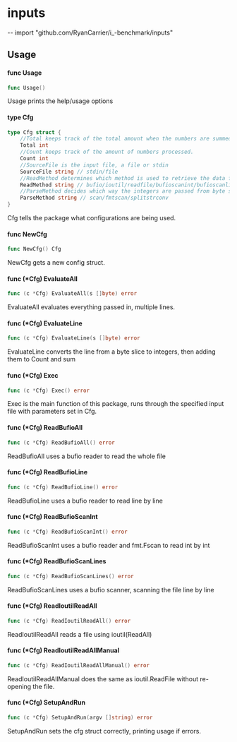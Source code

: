 # inputs
--
    import "github.com/RyanCarrier/i_-benchmark/inputs"


## Usage

#### func  Usage

```go
func Usage()
```
Usage prints the help/usage options

#### type Cfg

```go
type Cfg struct {
	//Total keeps track of the total amount when the numbers are summed.
	Total int
	//Count keeps track of the amount of numbers processed.
	Count int
	//SourceFile is the input file, a file or stdin
	SourceFile string // stdin/file
	//ReadMethod determines which method is used to retrieve the data from file
	ReadMethod string // bufio/ioutil/readfile/bufioscanint/bufioscanlines/bufioline/bufioall
	//ParseMethod decides which way the integers are passed from byte slices
	ParseMethod string // scan/fmtscan/splitstrconv
}
```

Cfg tells the package what configurations are being used.

#### func  NewCfg

```go
func NewCfg() Cfg
```
NewCfg gets a new config struct.

#### func (*Cfg) EvaluateAll

```go
func (c *Cfg) EvaluateAll(s []byte) error
```
EvaluateAll evaluates everything passed in, multiple lines.

#### func (*Cfg) EvaluateLine

```go
func (c *Cfg) EvaluateLine(s []byte) error
```
EvaluateLine converts the line from a byte slice to integers, then adding them
to Count and sum

#### func (*Cfg) Exec

```go
func (c *Cfg) Exec() error
```
Exec is the main function of this package, runs through the specified input file
with parameters set in Cfg.

#### func (*Cfg) ReadBufioAll

```go
func (c *Cfg) ReadBufioAll() error
```
ReadBufioAll uses a bufio reader to read the whole file

#### func (*Cfg) ReadBufioLine

```go
func (c *Cfg) ReadBufioLine() error
```
ReadBufioLine uses a bufio reader to read line by line

#### func (*Cfg) ReadBufioScanInt

```go
func (c *Cfg) ReadBufioScanInt() error
```
ReadBufioScanInt uses a bufio reader and fmt.Fscan to read int by int

#### func (*Cfg) ReadBufioScanLines

```go
func (c *Cfg) ReadBufioScanLines() error
```
ReadBufioScanLines uses a bufio scanner, scanning the file line by line

#### func (*Cfg) ReadIoutilReadAll

```go
func (c *Cfg) ReadIoutilReadAll() error
```
ReadIoutilReadAll reads a file using ioutil(ReadAll)

#### func (*Cfg) ReadIoutilReadAllManual

```go
func (c *Cfg) ReadIoutilReadAllManual() error
```
ReadIoutilReadAllManual does the same as ioutil.ReadFile without re-opening the
file.

#### func (*Cfg) SetupAndRun

```go
func (c *Cfg) SetupAndRun(argv []string) error
```
SetupAndRun sets the cfg struct correctly, printing usage if errors.
